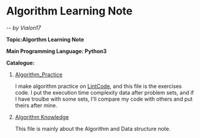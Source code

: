 # Algorithm Learning Note
_-- by Vialon17_

**Topic:Algorthm Learning Note**

**Main Programming Language: Python3**

**Catalogue:**

1. [Algorithm_Practice](./Algorithm_Practice.py)
    
    I make algorithm practice on [LintCode](https://www.lintcode.com), and this file is the exercises code. 
    I put the execution time complexity data after problem sets, and if I have troulbe with some sets, I'll compare my code with others and put theirs after mine.
2. [Algorithm Knowledge](./Algorithm.md)

    This file is mainly about the Algorithm and Data structure note.
